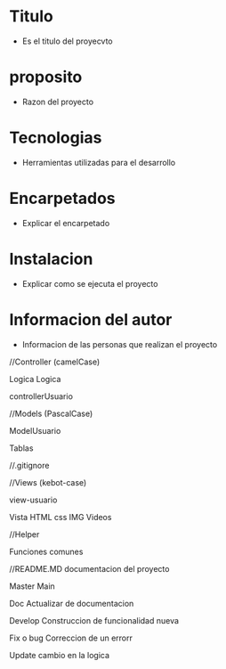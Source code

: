 # Titulo
- Es el titulo del proyecvto

# proposito
- Razon del proyecto

# Tecnologias
- Herramientas utilizadas para el desarrollo

# Encarpetados
- Explicar el encarpetado

# Instalacion
- Explicar como se ejecuta el proyecto

# Informacion del autor
- Informacion de las personas que realizan el proyecto




//Controller  (camelCase)

Logica
Logica

controllerUsuario


//Models   (PascalCase)

ModelUsuario

Tablas

//.gitignore



//Views (kebot-case)

view-usuario

Vista HTML 
css
IMG
Videos

//Helper

Funciones comunes

//README.MD documentacion del proyecto

Master Main

Doc            Actualizar de documentacion

Develop        Construccion de funcionalidad nueva    

Fix o bug      Correccion de un errorr

Update         cambio en la logica